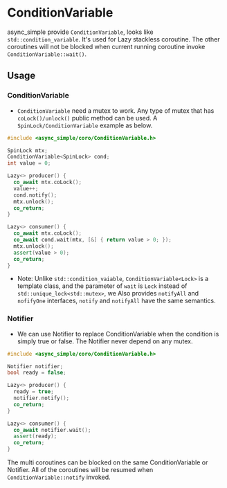 # ConditionVariable

async_simple provide `ConditionVariable`, looks like `std::condition_variable`. It's used for Lazy stackless coroutine. The other coroutines will not be blocked when current running coroutine invoke `ConditionVariable::wait()`.

## Usage

### ConditionVariable

- `ConditionVariable` need a mutex to work. Any type of mutex that has `coLock()/unlock()` public method can be used. A `SpinLock/ConditionVariable` example as below.

```c++
#include <async_simple/coro/ConditionVariable.h>

SpinLock mtx;
ConditionVariable<SpinLock> cond;
int value = 0;

Lazy<> producer() {
  co_await mtx.coLock();
  value++;
  cond.notify();
  mtx.unlock();
  co_return;
}

Lazy<> consumer() {
  co_await mtx.coLock();
  co_await cond.wait(mtx, [&] { return value > 0; });
  mtx.unlock();
  assert(value > 0);
  co_return;
}
```

- Note: Unlike `std::condition_vaiable`, `ConditionVariable<Lock>` is a template class, and the parameter of `wait` is `Lock` instead of `std::unique_lock<std::mutex>`, we Also provides `notifyAll` and `nofifyOne` interfaces, `notify` and `notifyAll` have the same semantics.

### Notifier
- We can use Notifier to replace ConditionVariable when the condition is simply true or false. The Notifier never depend on any mutex.

```c++
#include <async_simple/coro/ConditionVariable.h>

Notifier notifier;
bool ready = false;

Lazy<> producer() {
  ready = true;
  notifier.notify();
  co_return;
}

Lazy<> consumer() {
  co_await notifier.wait();
  assert(ready);
  co_return;
}
```

The multi coroutines can be blocked on the same ConditionVariable or Notifier. All of the coroutines will be resumed when `ConditionVariable::notify` invoked.

